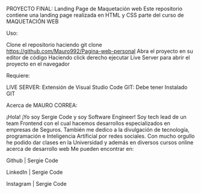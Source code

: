 PROYECTO FINAL: Landing Page de Maquetación web Este repositorio contiene una landing page realizada en HTML y CSS parte del curso de MAQUETACIÓN WEB

Uso:

Clone el repositorio haciendo git clone https://github.com/Mauro992/Pagina-web-personal 
Abra el proyecto en su editor de código Haciendo click derecho 
ejecutar Live Server para abrir el proyecto en el navegador

Requiere:

LIVE SERVER: Extensión de Visual Studio Code GIT: Debe tener Instalado GIT

Acerca de MAURO CORREA:

¡Hola! ¡Yo soy Sergie Code y soy Software Engineer! Soy tech lead de un team Frontend con el cual hacemos desarrollos especializados en empresas de Seguros. También me dedico a la divulgación de tecnología, programación e Inteligencia Artificial por redes sociales. Con mucho orgullo he podido dar clases en la Universidad y además en diversos cursos online acerca de desarrollo web Me pueden encontrar en:

Github | Sergie Code

LinkedIn | Sergie Code

Instagram | Sergie Code
